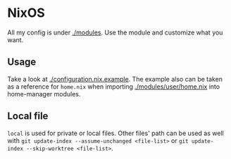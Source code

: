 # NixOS

All my config is under [./modules](./modules). Use the module and customize what
you want.

## Usage

Take a look at [./configuration.nix.example](./configuration.nix.example). The
example also can be taken as a reference for `home.nix` when importing
[./modules/user/home.nix](./modules/user/home.nix) into home-manager modules.

## Local file

`local` is used for private or local files. Other files' path can be used as
well with `git update-index --assume-unchanged <file-list>` or
`git update-index --skip-worktree <file-list>`.
